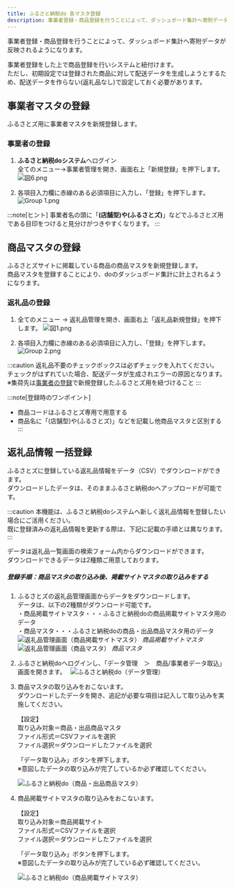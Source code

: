 ```yaml
---
title: ふるさと納税do 各マスタ登録
description: 事業者登録・商品登録を行うことによって、ダッシュボード集計へ寄附データが反映されるようになります。  
---
```


事業者登録・商品登録を行うことによって、ダッシュボード集計へ寄附データが反映されるようになります。  

事業者登録をした上で商品登録を行いシステムと紐付けます。  
ただし、初期設定では登録された商品に対して配送データを生成しようとするため、配送データを作らない(返礼品なし)で設定しておく必要があります。


## 事業者マスタの登録
ふるさとズ用に事業者マスタを新規登録します。

### 事業者の登録
1.  **ふるさと納税doシステム**へログイン  
全てのメニュー→事業者管理を開き、画面右上「新規登録」を押下します。
![図6.png](../../../assets/images/lg_do_18.png)

2. 各項目入力欄に赤線のある必須項目に入力し、「登録」を押下します。   
    ![Group 1.png](../../../assets/images/lg_do_19.png)
    

:::note[ヒント]
事業者名の頭に「**(店舗型)**や**(ふるさとズ)**」などでふるさとズ用である目印をつけると見分けがつきやすくなります。
:::

## 商品マスタの登録
ふるさとズサイトに掲載している商品の商品マスタを新規登録します。  
商品マスタを登録することにより、doのダッシュボード集計に計上されるようになります。

### 返礼品の登録
1. 全てのメニュー → 返礼品管理を開き、画面右上「返礼品新規登録」を押下します。
![図1.png](../../../assets/images/lg_do_20.png)

2. 各項目入力欄に赤線のある必須項目に入力し、「登録」を押下します。
![Group 2.png](../../../assets/images/lg_do_21.png)
    
:::caution
返礼品不要のチェックボックスは必ずチェックを入れてください。  
チェックがはずれていた場合、配送データが生成されエラーの原因となります。  
※集荷先は[事業者の登録](#事業者の登録)で新規登録したふるさとズ用を紐づけること
:::

:::note[登録時のワンポイント]
- 商品コードはふるさとズ専用で用意する
- 商品名に「(店舗型)や(ふるさとズ)」などを記載し他商品マスタと区別する
:::

## 返礼品情報 一括登録

ふるさとズに登録している返礼品情報をデータ（CSV）でダウンロードができます。  
ダウンロードしたデータは、そのままふるさと納税doへアップロードが可能です。

:::caution 
本機能は、ふるさと納税doシステムへ新しく返礼品情報を登録したい場合にご活用ください。  
既に登録済みの返礼品情報を更新する際は、下記に記載の手順とは異なります。  
:::

データは返礼品一覧画面の検索フォーム内からダウンロードができます。  
ダウンロードできるデータは2種類ご用意しております。

##### 登録手順：商品マスタの取り込み後、掲載サイトマスタの取り込みをする  

1. ふるさとズの返礼品管理画面からデータをダウンロードします。  
    データは、以下の2種類がダウンロード可能です。  
    ・商品掲載サイトマスタ・・・ふるさと納税doの商品掲載サイトマスタ用のデータ  
    ・商品マスタ・・・ふるさと納税doの商品・出品商品マスタ用のデータ　
　
 ![返礼品管理画面（商品掲載サイトマスタ）](../../../assets/images/lg_furusatodo_registrant_01.png)
*商品掲載サイトマスタ*
![返礼品管理画面（商品マスタ）](../../../assets/images/lg_furusatodo_registrant_02.png)
*商品マスタ* 

1. ふるさと納税doへログインし、「データ管理　＞　商品/事業者データ取込」画面を開きます。　
    ![ふるさと納税do（データ管理）](../../../assets/images/lg_furusatodo_registrant_03.png)

2. 商品マスタの取り込みをおこないます。  
    ダウンロードしたデータを開き、追記が必要な項目は記入して取り込みを実施してください。　

    【設定】  
    取り込み対象＝商品・出品商品マスタ  
    ファイル形式＝CSVファイルを選択  
    ファイル選択＝ダウンロードしたファイルを選択  

    「データ取り込み」ボタンを押下します。  
    ※意図したデータの取り込みが完了しているか必ず確認してください。  

    ![ふるさと納税do（商品・出品商品マスタ）](../../../assets/images/lg_furusatodo_registrant_04.png)

3. 商品掲載サイトマスタの取り込みをおこないます。

    【設定】  
    取り込み対象＝商品掲載サイト  
    ファイル形式＝CSVファイルを選択  
    ファイル選択＝ダウンロードしたファイルを選択

    「データ取り込み」ボタンを押下します。  
    ※意図したデータの取り込みが完了している必ず確認してください。  

    ![ふるさと納税do（商品掲載サイトマスタ）](../../../assets/images/lg_furusatodo_registrant_05.png)







